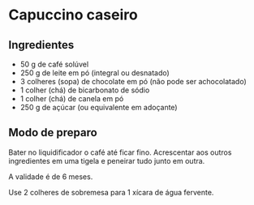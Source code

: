 # Capuccino caseiro

## Ingredientes

 - 50 g de café solúvel
 - 250 g de leite em pó (integral ou desnatado)
 - 3 colheres (sopa) de chocolate em pó (não pode ser achocolatado)
 - 1 colher (chá) de bicarbonato de sódio
 - 1 colher (chá) de canela em pó
 - 250 g de açúcar (ou equivalente em adoçante)

## Modo de preparo

Bater no liquidificador o café até ficar fino. Acrescentar aos outros ingredientes em uma tigela e peneirar tudo junto em outra.

A validade é de 6 meses.

Use 2 colheres de sobremesa para 1 xícara de água fervente.
